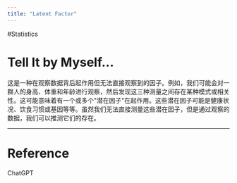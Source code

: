 ```yaml
---
title: "Latent Factor"
---
```


#Statistics 

# Tell It by Myself...

这是一种在观察数据背后起作用但无法直接观察到的因子。例如，我们可能会对一群人的身高、体重和年龄进行观察，然后发现这三种测量之间存在某种模式或相关性。这可能意味着有一个或多个"潜在因子"在起作用。这些潜在因子可能是健康状况、饮食习惯或基因等等。虽然我们无法直接测量这些潜在因子，但是通过观察的数据，我们可以推测它们的存在。

---



# Reference 

ChatGPT